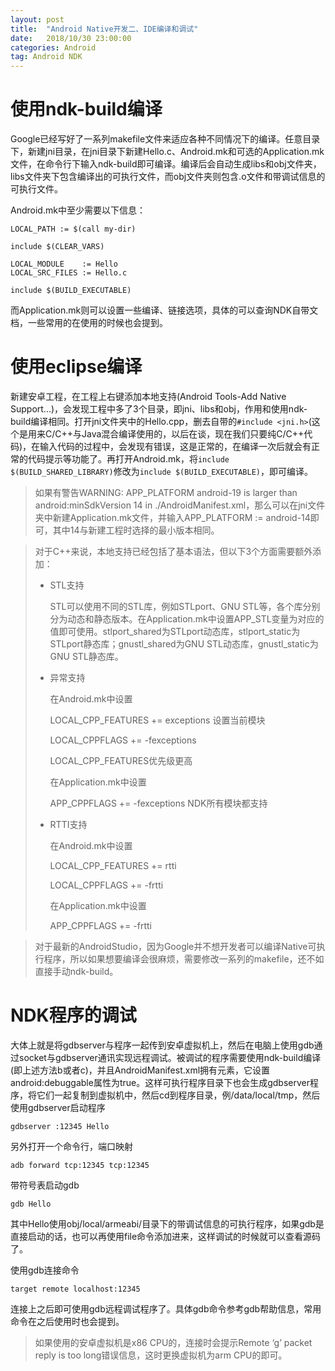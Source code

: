 ```yaml
---
layout: post
title:  "Android Native开发二、IDE编译和调试"
date:   2018/10/30 23:00:00
categories: Android
tag: Android NDK
---
```


# 使用ndk-build编译
Google已经写好了一系列makefile文件来适应各种不同情况下的编译。任意目录下，新建jni目录，在jni目录下新建Hello.c、Android.mk和可选的Application.mk文件，在命令行下输入ndk-build即可编译。编译后会自动生成libs和obj文件夹，libs文件夹下包含编译出的可执行文件，而obj文件夹则包含.o文件和带调试信息的可执行文件。

Android.mk中至少需要以下信息：

```
LOCAL_PATH := $(call my-dir)

include $(CLEAR_VARS)

LOCAL_MODULE    := Hello
LOCAL_SRC_FILES := Hello.c

include $(BUILD_EXECUTABLE)
```
而Application.mk则可以设置一些编译、链接选项，具体的可以查询NDK自带文档，一些常用的在使用的时候也会提到。

# 使用eclipse编译
新建安卓工程，在工程上右键添加本地支持(Android Tools-Add Native Support...)，会发现工程中多了3个目录，即jni、libs和obj，作用和使用ndk-build编译相同。打开jni文件夹中的Hello.cpp，删去自带的`#include <jni.h>`(这个是用来C/C++与Java混合编译使用的，以后在谈，现在我们只要纯C/C++代码)，在输入代码的过程中，会发现有错误，这是正常的，在编译一次后就会有正常的代码提示等功能了。再打开Android.mk，将`include $(BUILD_SHARED_LIBRARY)`修改为`include $(BUILD_EXECUTABLE)`，即可编译。

> 如果有警告WARNING: APP_PLATFORM android-19 is larger than android:minSdkVersion 14 in ./AndroidManifest.xml，那么可以在jni文件夹中新建Application.mk文件，并输入APP_PLATFORM := android-14即可，其中14与新建工程时选择的最小版本相同。

> 对于C++来说，本地支持已经包括了基本语法，但以下3个方面需要额外添加：
> - STL支持
>
>   STL可以使用不同的STL库，例如STLport、GNU STL等，各个库分别分为动态和静态版本。在Application.mk中设置APP_STL变量为对应的值即可使用。stlport_shared为STLport动态库，stlport_static为STLport静态库；gnustl_shared为GNU STL动态库，gnustl_static为GNU STL静态库。
>   
> - 异常支持
>
>   在Android.mk中设置
>
>   LOCAL_CPP_FEATURES += exceptions 设置当前模块
>
>   LOCAL_CPPFLAGS += -fexceptions
>
>   LOCAL_CPP_FEATURES优先级更高
>
>   在Application.mk中设置
>
>   APP_CPPFLAGS += -fexceptions     NDK所有模块都支持
>
> - RTTI支持
>
>   在Android.mk中设置
>
>   LOCAL_CPP_FEATURES += rtti
>
>   LOCAL_CPPFLAGS += -frtti
>
>   在Application.mk中设置
>
>   APP_CPPFLAGS += -frtti

> 对于最新的AndroidStudio，因为Google并不想开发者可以编译Native可执行程序，所以如果想要编译会很麻烦，需要修改一系列的makefile，还不如直接手动ndk-build。

# NDK程序的调试

大体上就是将gdbserver与程序一起传到安卓虚拟机上，然后在电脑上使用gdb通过socket与gdbserver通讯实现远程调试。被调试的程序需要使用ndk-build编译(即上述方法b或者c)，并且AndroidManifest.xml拥有<application>元素，它设置android:debuggable属性为true。这样可执行程序目录下也会生成gdbserver程序，将它们一起复制到虚拟机中，然后cd到程序目录，例/data/local/tmp，然后使用gdbserver启动程序

```
gdbserver :12345 Hello
```
另外打开一个命令行，端口映射

```
adb forward tcp:12345 tcp:12345
```
带符号表启动gdb

```
gdb Hello
```
其中Hello使用obj/local/armeabi/目录下的带调试信息的可执行程序，如果gdb是直接启动的话，也可以再使用file命令添加进来，这样调试的时候就可以查看源码了。

使用gdb连接命令

```
target remote localhost:12345
```
连接上之后即可使用gdb远程调试程序了。具体gdb命令参考gdb帮助信息，常用命令在之后使用时也会提到。

> 如果使用的安卓虚拟机是x86 CPU的，连接时会提示Remote ‘g’ packet reply is too long错误信息，这时更换虚拟机为arm CPU的即可。